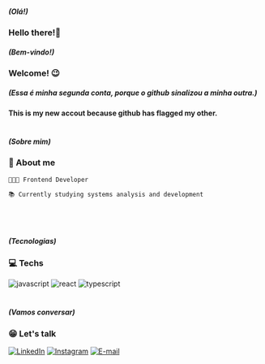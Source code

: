 
##### (Olá!)
### Hello there!👋


##### (Bem-vindo!)
### Welcome! 😉


##### (Essa é minha segunda conta, porque o github sinalizou a minha outra.)
#### This is my new accout because github has flagged my other.



#

 ##### (Sobre mim)
<h3 align="left">📌 About me</h3>

  ```js
  👩🏻‍💻 Frontend Developer

  📚 Currently studying systems analysis and development
```
#

 </div>
 <br>

  
  [JAVASCRIPT__BADGE]: https://img.shields.io/badge/Javascript-000?style=for-the-badge&logo=javascript
  [REACT__BADGE]: https://img.shields.io/badge/React-005CFE?style=for-the-badge&logo=react
  [TYPESCRIPT__BADGE]: https://img.shields.io/badge/typescript-D4FAFF?style=for-the-badge&logo=typescript

 ##### (Tecnologias)
 <h3 align="left">💻 Techs </h3>


![javascript][JAVASCRIPT__BADGE]
![react][REACT__BADGE]
![typescript][TYPESCRIPT__BADGE]

#

 ##### (Vamos conversar)

 <h3 align="left">😁 Let's talk</h3>


[![LinkedIn](https://img.shields.io/badge/-LinkedIn-000?style=for-the-badge&logo=linkedin&logoColor=FFFcolor:FFF)](https://www.linkedin.com/in/thiagoalves89/)
[![Instagram](https://img.shields.io/badge/-Instagram-000?style=for-the-badge&logo=instagram&logoColor=FFF&color:FFF)](https://www.instagram.com/thiagoalvess89/)
[![E-mail](https://img.shields.io/badge/-Email-000?style=for-the-badge&logo=microsoft-outlook&logoColor=FFFcolor:FFF)](mailto:thiagoalves.devp@gmail.com)
<br>
<br>








